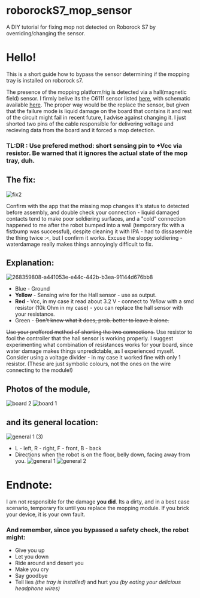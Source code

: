 # roborockS7_mop_sensor
A DIY tutorial for fixing mop not detected on Roborock S7 by overriding/changing the sensor. 

# Hello!

This is a short guide how to bypass the sensor determining if the mopping tray is installed on roborock s7.

The presence of the mopping platform/rig is detected via a hall(magnetic field) sensor. I firmly belive its the C6111 sensor listed [here](https://www.lcsc.com/product-detail/Magnetic-Sensors_Cross-chip-CC6111ST_C285991.html), with schematic available [here](https://datasheet.lcsc.com/lcsc/2304140030_Cross-chip-CC6111ST_C285991.pdf). The proper way would be the replace the sensor, but given that the failure mode is liquid damage on the board that contains it and rest of the circuit might fail in recent future, I advise against changing it. I just shorted two pins of the cable responsible for delivering voltage and recieving data from the board and it forced a mop detection.

### TL:DR : Use prefered method: short sensing pin to +Vcc via resistor. Be **warned** that it ignores the actual state of the mop tray, duh.

## The fix: 
![fix2](https://github.com/3evv/roborockS7_mop_sensor/assets/26227520/2b39fb93-d6ee-42c2-98fb-98e536db93bb)

Confirm with the app that the missing mop changes it's status to detected before assembly, and double check your connection - liquid damaged contacts tend to make poor soldiering surfaces, and a "cold" connection happened to me after the robot bumped into a wall (temporary fix with a fistbump was successful), despite cleaning it with IPA - had to dissasemble the thing twice :<, but I confirm it works.  Excuse the sloppy soldiering - waterdamage really makes things annoyingly difficult to fix. 

## Explanation: 

![268359808-a441053e-e44c-442b-b3ea-91144d676bb8](https://github.com/3evv/roborockS7_mop_sensor/assets/26227520/120747b8-fcc4-4cd5-ae1b-2ec5e034faa1)

- Blue - Ground 
- **Yellow** - Sensing wire for the Hall sensor - use as output. 
- **Red** - Vcc, in my case it read about 3.2 V - connect to _Yellow_ with a smd resistor (10k Ohm in my case) - you can replace the hall sensor with your resistance.
- Green - ~~Don't know what it does, prob. better to leave it alone.~~ 

~~Use your preffered method of shorting the two connections.~~ 
Use resistor to fool the controller that the hall sensor is working properly. I suggest experimenting what combination of resistances works for your board, since water damage makes things unpredictable, as I experienced myself. Consider using a voltage divider - in my case it worked fine with only 1 resistor. (These are just symbolic colours, not the ones on the wire connecting to the module!)

## Photos of the module, 
![board 2](https://github.com/3evv/roborockS7_mop_sensor/assets/26227520/5f33c0ca-ea53-4d74-9158-61d39c83c23f)
![board 1](https://github.com/3evv/roborockS7_mop_sensor/assets/26227520/d8520071-2375-4e97-94e1-8ac15c455db4)
## and its general location:
![general 1 (3)](https://github.com/3evv/roborockS7_mop_sensor/assets/26227520/53b792dd-6453-4767-8672-6d70a2fa0f4a)
- L - left, R - right, F - front, B - back
- Directions when the robot is on the floor, belly down, facing away from you. 
![general 1](https://github.com/3evv/roborockS7_mop_sensor/assets/26227520/2d603d01-51bd-47c2-9ee4-9a9223e6888a)
![general 2](https://github.com/3evv/roborockS7_mop_sensor/assets/26227520/2f4949fc-d878-406b-83c6-606b7c0dde54)
# Endnote: 
I am not responsible for the damage **you did**. Its a dirty, and in a best case scenario, temporary fix until you replace the mopping module. If you brick your device, it is your own fault. 
### And remember, since you bypassed a safety check, the robot might: 
- Give you up
- Let you down
- Ride around and desert you
- Make you cry
- Say goodbye
- Tell lies _(the tray is installed)_ and hurt you _(by eating your delicious headphone wires)_
